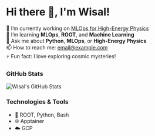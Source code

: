 # Hi there 👋, I'm Wisal!
🔭 I’m currently working on [MLOps for High-Energy Physics](https://github.com/wisabd/BolognaGAN)  
🌱 I’m learning **MLOps**, **ROOT**, and **Machine Learning**  
💬 Ask me about **Python**, **MLOps**, or **High-Energy Physics**  
📫 How to reach me: [email@example.com](muhammad.abdullah8@studio.unibo.it)  
⚡ Fun fact: I love exploring cosmic mysteries!  

### GitHub Stats
![Wisal's GitHub Stats](https://github-readme-stats.vercel.app/api?username=Wisal123&show_icons=true&theme=radical)

### Technologies & Tools
- 🧬 ROOT, Python, Bash
- 🌐 Apptainer
- ☁️ GCP

  
